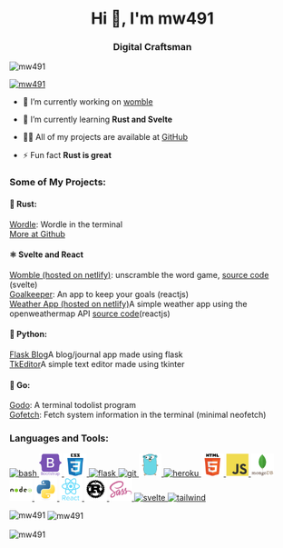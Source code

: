 <h1 align="center">Hi 👋, I'm mw491</h1>
<h3 align="center">Digital Craftsman</h3>

<p align="left"> <img src="https://komarev.com/ghpvc/?username=mw491&label=Profile%20views&color=0e75b6&style=flat-square" alt="mw491" /> </p>

<p align="left"> <a href="https://github.com/ryo-ma/github-profile-trophy"><img src="https://github-profile-trophy.vercel.app/?username=mw491&no-frame=true&theme=darkhub" alt="mw491" /></a> </p>

- 🔭 I’m currently working on [womble](https://github.com/mw491/womble)

- 🌱 I’m currently learning **Rust and Svelte**

- 👨‍💻 All of my projects are available at [GitHub](https://github.com/mw491?tab=repositories)

- ⚡ Fun fact **Rust is great**

<h3 align="left">Some of My Projects:</h3>
<h4 align="left">🦀 Rust:</h4>
<a href="https://github.com/mw491/wordle-cli">Wordle</a>: Wordle in the terminal<br>
<a href="https://github.com/mw491/rusty">More at Github</a><br>
<h4 align="left">⚛️ Svelte and React</h4>
<a href="https://womble.netlify.app">Womble (hosted on netlify)</a>: unscramble the word game, <a href="https://github.com/mw491/womble">source code</a> (svelte)<br>
<a href="https://womble.netlify.app">Goalkeeper</a>: An app to keep your goals (reactjs)<br>
<a href="https://mw491-react-weather.netlify.app">Weather App (hosted on netlify)</a>A simple weather app using the openweathermap API <a href="https://github.com/mw491/react-weather">source code</a>(reactjs)<br>
<h4 align="left">🐍 Python:</h4>
<a href="https://github.com/mw491/flask_journal">Flask Blog</a>A blog/journal app made using flask<br>
<a href="https://github.com/mw491/TkEditor">TkEditor</a>A simple text editor made using tkinter<br>
<h4 align="left">🐁 Go:</h4>
<a href="https://github.com/mw491/godo">Godo</a>: A terminal todolist program<br>
<a href="https://github.com/mw491/gofetch">Gofetch</a>: Fetch system information in the terminal (minimal neofetch)<br>

<p align="left">
</p>

<h3 align="left">Languages and Tools:</h3>
<p align="left"> <a href="https://www.gnu.org/software/bash/" target="_blank" rel="noreferrer"> <img src="https://www.vectorlogo.zone/logos/gnu_bash/gnu_bash-icon.svg" alt="bash" width="40" height="40"/> </a> <a href="https://getbootstrap.com" target="_blank" rel="noreferrer"> <img src="https://raw.githubusercontent.com/devicons/devicon/master/icons/bootstrap/bootstrap-plain-wordmark.svg" alt="bootstrap" width="40" height="40"/> </a> <a href="https://www.w3schools.com/css/" target="_blank" rel="noreferrer"> <img src="https://raw.githubusercontent.com/devicons/devicon/master/icons/css3/css3-original-wordmark.svg" alt="css3" width="40" height="40"/> </a> <a href="https://flask.palletsprojects.com/" target="_blank" rel="noreferrer"> <img src="https://www.vectorlogo.zone/logos/pocoo_flask/pocoo_flask-icon.svg" alt="flask" width="40" height="40"/> </a> <a href="https://git-scm.com/" target="_blank" rel="noreferrer"> <img src="https://www.vectorlogo.zone/logos/git-scm/git-scm-icon.svg" alt="git" width="40" height="40"/> </a> <a href="https://golang.org" target="_blank" rel="noreferrer"> <img src="https://raw.githubusercontent.com/devicons/devicon/master/icons/go/go-original.svg" alt="go" width="40" height="40"/> </a> <a href="https://heroku.com" target="_blank" rel="noreferrer"> <img src="https://www.vectorlogo.zone/logos/heroku/heroku-icon.svg" alt="heroku" width="40" height="40"/> </a> <a href="https://www.w3.org/html/" target="_blank" rel="noreferrer"> <img src="https://raw.githubusercontent.com/devicons/devicon/master/icons/html5/html5-original-wordmark.svg" alt="html5" width="40" height="40"/> </a> <a href="https://developer.mozilla.org/en-US/docs/Web/JavaScript" target="_blank" rel="noreferrer"> <img src="https://raw.githubusercontent.com/devicons/devicon/master/icons/javascript/javascript-original.svg" alt="javascript" width="40" height="40"/> </a> <a href="https://www.mongodb.com/" target="_blank" rel="noreferrer"> <img src="https://raw.githubusercontent.com/devicons/devicon/master/icons/mongodb/mongodb-original-wordmark.svg" alt="mongodb" width="40" height="40"/> </a> <a href="https://nodejs.org" target="_blank" rel="noreferrer"> <img src="https://raw.githubusercontent.com/devicons/devicon/master/icons/nodejs/nodejs-original-wordmark.svg" alt="nodejs" width="40" height="40"/> </a> <a href="https://www.python.org" target="_blank" rel="noreferrer"> <img src="https://raw.githubusercontent.com/devicons/devicon/master/icons/python/python-original.svg" alt="python" width="40" height="40"/> </a> <a href="https://reactjs.org/" target="_blank" rel="noreferrer"> <img src="https://raw.githubusercontent.com/devicons/devicon/master/icons/react/react-original-wordmark.svg" alt="react" width="40" height="40"/> </a> <a href="https://www.rust-lang.org" target="_blank" rel="noreferrer"> <img src="https://raw.githubusercontent.com/devicons/devicon/master/icons/rust/rust-plain.svg" alt="rust" width="40" height="40"/> </a> <a href="https://sass-lang.com" target="_blank" rel="noreferrer"> <img src="https://raw.githubusercontent.com/devicons/devicon/master/icons/sass/sass-original.svg" alt="sass" width="40" height="40"/> </a> <a href="https://svelte.dev" target="_blank" rel="noreferrer"> <img src="https://upload.wikimedia.org/wikipedia/commons/1/1b/Svelte_Logo.svg" alt="svelte" width="40" height="40"/> </a> <a href="https://tailwindcss.com/" target="_blank" rel="noreferrer"> <img src="https://www.vectorlogo.zone/logos/tailwindcss/tailwindcss-icon.svg" alt="tailwind" width="40" height="40"/> </a> </p>

<p><img align="left" src="https://github-readme-stats.vercel.app/api/top-langs?username=mw491&show_icons=true&theme=dark&hide_border=true&locale=en&layout=compact" alt="mw491" /></p>

<p>&nbsp;<img align="center" src="https://github-readme-stats.vercel.app/api?username=mw491&show_icons=true&theme=dark&hide_border=true&locale=en" alt="mw491" /></p>

<p><img align="center" src="https://github-readme-streak-stats.herokuapp.com/?user=mw491&theme=dark" alt="mw491" /></p>
